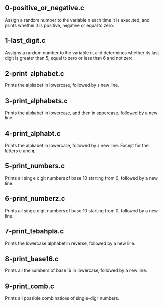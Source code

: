 ## 0-positive_or_negative.c
Assign a random number to the variable n each time it is executed, and prints
whether it is positive, negative or equal to zero.
## 1-last_digit.c
Assigns a random number to the variable n, and determines whether its last digit
is greater than 5, equal to zero or less than 6 and not zero.
## 2-print_alphabet.c
Prints the alphabet in lowercase, followed by a new line.
## 3-print_alphabets.c
Prints the alphabet in lowercase, and then in uppercase, followed by a new line.
## 4-print_alphabt.c
Prints the alphabet in lowercase, followed by a new line. Except for the letters
e and q.
## 5-print_numbers.c
Prints all single digit numbers of base 10 starting from 0, followed by a new
line.
## 6-print_numberz.c
Prints all single digit numbers of base 10 starting from 0, followed by a new
line.
## 7-print_tebahpla.c
Prints the lowercase alphabet in reverse, followed by a new line.
## 8-print_base16.c
Prints all the numbers of base 16 in lowercase, followed by a new line.
## 9-print_comb.c
Prints all possible combinations of single-digit numbers.
